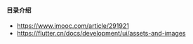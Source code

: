 #### 目录介绍







- https://www.imooc.com/article/291921
- https://flutter.cn/docs/development/ui/assets-and-images

